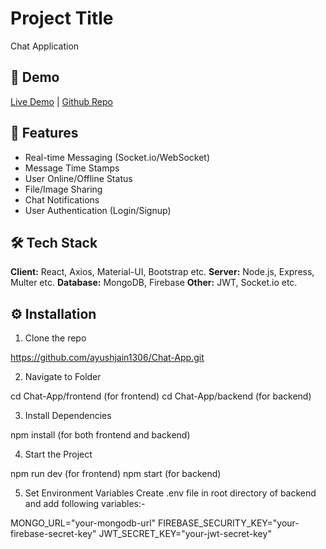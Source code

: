 # Project Title

Chat Application

## 🚀 Demo

[Live Demo](https://chat-app-delta-ten-26.vercel.app) | [Github Repo](https://github.com/ayushjain1306/Chat-App.git)

## 📌 Features

- Real-time Messaging (Socket.io/WebSocket)
- Message Time Stamps
- User Online/Offline Status
- File/Image Sharing
- Chat Notifications 
- User Authentication (Login/Signup)

## 🛠️ Tech Stack

**Client:** React, Axios, Material-UI, Bootstrap etc.
**Server:** Node.js, Express, Multer etc.
**Database:** MongoDB, Firebase
**Other:** JWT, Socket.io etc.

## ⚙️ Installation

1. Clone the repo

https://github.com/ayushjain1306/Chat-App.git

2. Navigate to Folder

cd Chat-App/frontend (for frontend)
cd Chat-App/backend (for backend)

3. Install Dependencies

npm install (for both frontend and backend)

4. Start the Project

npm run dev (for frontend)
npm start (for backend)

5. Set Environment Variables
Create .env file in root directory of backend and add following variables:-

MONGO_URL="your-mongodb-url"
FIREBASE_SECURITY_KEY="your-firebase-secret-key"
JWT_SECRET_KEY="your-jwt-secret-key"

